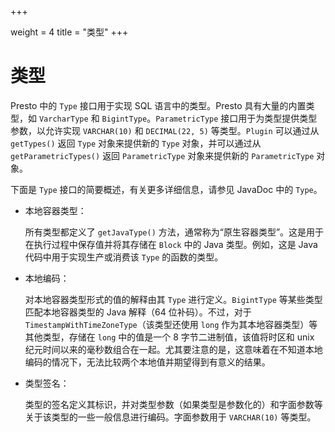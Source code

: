 +++

weight = 4
title = "类型"
+++

# 类型

Presto 中的 ``Type`` 接口用于实现 SQL 语言中的类型。Presto 具有大量的内置类型，如 ``VarcharType`` 和 ``BigintType``。``ParametricType`` 接口用于为类型提供类型参数，以允许实现 ``VARCHAR(10)`` 和 ``DECIMAL(22, 5)`` 等类型。``Plugin`` 可以通过从 ``getTypes()`` 返回 ``Type`` 对象来提供新的 ``Type`` 对象，并可以通过从 ``getParametricTypes()`` 返回 ``ParametricType`` 对象来提供新的 ``ParametricType`` 对象。

下面是 ``Type`` 接口的简要概述，有关更多详细信息，请参见 JavaDoc 中的 ``Type``。


* 本地容器类型：

  所有类型都定义了 ``getJavaType()`` 方法，通常称为“原生容器类型”。这是用于在执行过程中保存值并将其存储在 ``Block`` 中的 Java 类型。例如，这是 Java 代码中用于实现生产或消费该 ``Type`` 的函数的类型。
  
* 本地编码：

  对本地容器类型形式的值的解释由其 ``Type`` 进行定义。``BigintType`` 等某些类型匹配本地容器类型的 Java 解释（64 位补码）。不过，对于 ``TimestampWithTimeZoneType``（该类型还使用 ``long`` 作为其本地容器类型）等其他类型，存储在 ``long`` 中的值是一个 8 字节二进制值，该值将时区和 unix 纪元时间以来的毫秒数组合在一起。尤其要注意的是，这意味着在不知道本地编码的情况下，无法比较两个本地值并期望得到有意义的结果。
  
  
  
* 类型签名：

  类型的签名定义其标识，并对类型参数（如果类型是参数化的）和字面参数等关于该类型的一些一般信息进行编码。字面参数用于 ``VARCHAR(10)`` 等类型。
  
